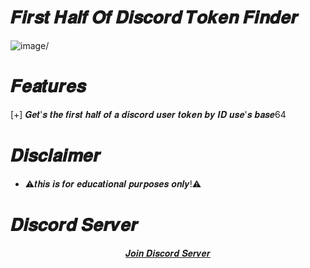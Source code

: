 # 𝑭𝒊𝒓𝒔𝒕 𝑯𝒂𝒍𝒇 𝑶𝒇 𝑫𝒊𝒔𝒄𝒐𝒓𝒅 𝑻𝒐𝒌𝒆𝒏 𝑭𝒊𝒏𝒅𝒆𝒓
![image](https://cdn.discordapp.com/attachments/970248297853890630/970580319361196052/unknown.png)/

# 𝑭𝒆𝒂𝒕𝒖𝒓𝒆𝒔

[+] 𝑮𝒆𝒕'𝒔 𝒕𝒉𝒆 𝒇𝒊𝒓𝒔𝒕 𝒉𝒂𝒍𝒇 𝒐𝒇 𝒂 𝒅𝒊𝒔𝒄𝒐𝒓𝒅 𝒖𝒔𝒆𝒓 𝒕𝒐𝒌𝒆𝒏 𝒃𝒚 𝑰𝑫 𝒖𝒔𝒆'𝒔 𝒃𝒂𝒔𝒆64

# 𝑫𝒊𝒔𝒄𝒍𝒂𝒊𝒎𝒆𝒓

+ ⚠️𝒕𝒉𝒊𝒔 𝒊𝒔 𝒇𝒐𝒓 𝒆𝒅𝒖𝒄𝒂𝒕𝒊𝒐𝒏𝒂𝒍 𝒑𝒖𝒓𝒑𝒐𝒔𝒆𝒔 𝒐𝒏𝒍𝒚!⚠️

# 𝑫𝒊𝒔𝒄𝒐𝒓𝒅 𝑺𝒆𝒓𝒗𝒆𝒓
<p align="center">
    <a href="https://discord.gg/A3gCEE2AWz">𝑱𝒐𝒊𝒏 𝑫𝒊𝒔𝒄𝒐𝒓𝒅 𝑺𝒆𝒓𝒗𝒆𝒓</a>
